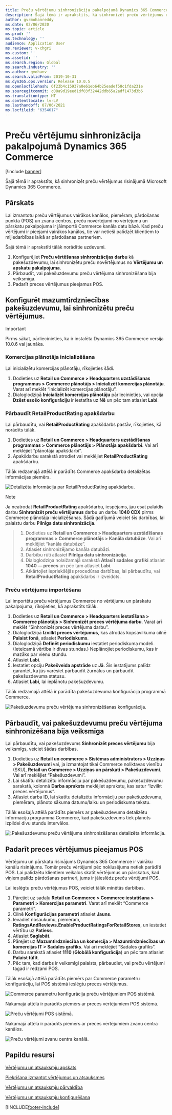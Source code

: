 ```yaml
---
title: Preču vērtējumu sinhronizācija pakalpojumā Dynamics 365 Commerce
description: Šajā tēmā ir aprakstīts, kā sinhronizēt preču vērtējumus risinājumā Microsoft Dynamics 365 Commerce.
author: gvrmohanreddy
ms.date: 02/06/2020
ms.topic: article
ms.prod: ''
ms.technology: ''
audience: Application User
ms.reviewer: v-chgri
ms.custom: ''
ms.assetid: ''
ms.search.region: Global
ms.search.industry: ''
ms.author: gmohanv
ms.search.validFrom: 2019-10-31
ms.dyn365.ops.version: Release 10.0.5
ms.openlocfilehash: 6f23b4c15937a0e61eb64b25eadef58c1fda231e
ms.sourcegitcommit: c08a9d19eed1df03f32442ddb65a2adf1473d3b6
ms.translationtype: HT
ms.contentlocale: lv-LV
ms.lasthandoff: 07/06/2021
ms.locfileid: "6354617"
---
```

# <a name="sync-product-ratings-in-dynamics-365-commerce"></a>Preču vērtējumu sinhronizācija pakalpojumā Dynamics 365 Commerce

[!include [banner](includes/banner.md)]

Šajā tēmā ir aprakstīts, kā sinhronizēt preču vērtējumus risinājumā Microsoft Dynamics 365 Commerce.

## <a name="overview"></a>Pārskats

Lai izmantotu preču vērtējumus vairākos kanālos, piemēram, pārdošanas punktā (POS) un zvanu centros, preču novērtējumi no vērtējumu un pārskatu pakalpojuma ir jāimportē Commerce kanāla datu bāzē. Kad preču vērtējumi ir pieejami vairākos kanālos, tie var netieši palīdzēt klientiem to mijiedarbības laikā ar pārdošanas partneriem.

Šajā tēmā ir aprakstīti tālāk norādītie uzdevumi.

1. Konfigurējiet **Preču vērtēšanas sinhronizācijas darbu** kā pakešuzdevumu, lai sinhronizētu preču novērtējumus no **Vērtējumu un apskatu pakalpojuma**.
1. Pārbaudīt, vai pakešuzdevumu preču vērtējuma sinhronizēšana bija veiksmīga.
1. Padarīt preces vērtējumus pieejamus POS.

## <a name="configure-a-batch-job-to-synchronize-product-ratings"></a>Konfigurēt mazumtirdzniecības pakešuzdevumu, lai sinhronizētu preču vērtējumus.

> [!IMPORTANT]
> Pirms sākat, pārliecinieties, ka ir instalēta Dynamics 365 Commerce versija 10.0.6 vai jaunāka.

### <a name="initialize-the-commerce-scheduler"></a>Komercijas plānotāja inicializēšana

Lai inicializētu komercijas plānotāju, rīkojieties šādi.

1. Dodieties uz **Retail un Commerce \> Headquarters uzstādīšanas programmas \> Commerce plānotājs \> Inicializēt komercijas plānotāju**. Varat arī meklēt “inicializēt komercijas plānotāju”.
1. Dialoglodziņā **Inicializēt komercijas plānotāju** pārliecinieties, vai opcija **Dzēst esošo konfigurāciju** ir iestatīta uz **Nē** un pēc tam atlasiet **Labi**.

### <a name="verify-the-retailproductrating-subjob"></a>Pārbaudīt RetailProductRating apakšdarbu

Lai pārbaudītu, vai **RetailProductRating** apakšdarbs pastāv, rīkojieties, kā norādīts tālāk.

1. Dodieties uz **Retail un Commerce \> Headquarters uzstādīšanas programmas \> Commerce plānotājs \> Plānotāja apakšdarbi**. Vai arī meklējiet “plānotāja apakšdarbi”.
1. Apakšdarbu sarakstā atrodiet vai meklējiet **RetailProductRating** apakšdarbu.

Tālāk redzamajā attēlā ir parādīts Commerce apakšdarba detalizētas informācijas piemērs.

![Detalizēta informācija par RetailProductRating apakšdarbu.](media/rnr-hq-ratings-sub-job.png)

> [!NOTE]
> Ja neatrodat **RetailProductRating** apakšdarbu, iespējams, jau esat palaidis darbu **Sinhronizēt preču vērtējumus** darbu un darbu **1040 CDX** pirms Commerce plānotāja inicializēšanas. Šādā gadījumā veiciet šīs darbības, lai palaistu darbu **Pilnīga datu sinhronizācija**.

> 1. Dodieties uz **Retail un Commerce \> Headquarters uzstādīšanas programmas \> Commerce plānotājs \> Kanāla datubāze**. Vai arī meklējiet “kanāla datubāze”.
> 1. Atlasiet sinhronizējamo kanāla datubāzi.
> 1. Darbību rūtī atlasiet **Pilnīga datu sinhronizācija**.
> 1. Dialoglodziņa nolaižamajā sarakstā **Atlasīt sadales grafiki** atlasiet **1040 — preces** un pēc tam atlasiet **Labi**.
> 1. Atkārtojiet iepriekšējās procedūras darbības, lai pārbaudītu, vai **RetailProductRating** apakšdarbs ir izveidots.

### <a name="import-product-ratings"></a>Preču vērtējumu importēšana

Lai importētu preču vērtējumus Commerce no vērtējumu un pārskatu pakalpojuma, rīkojieties, kā aprakstīts tālāk.

1. Dodieties uz **Retail un Commerce \> Headquarters iestatīšana \> Commerce plānotājs \> Sinhronizēt preces vērtējuma darbu**. Varat arī meklēt “Sinhronizēt preces vērtējuma darbu”.
1. Dialoglodziņā **Izvilkt preces vērtējumus**, kas atrodas kopsavilkuma cilnē **Palaist fonā**, atlasiet **Periodiskums**.
1. Dialoglodziņā **Definēt periodiskumu** iestatiet periodiskuma modeli. (Ieteicamā vērtība ir divas stundas.) Neplānojiet periodiskumu, kas ir mazāks par vienu stundu.
1. Atlasiet **Labi**.
1. Iestatiet opciju **Pakešveida apstrāde** uz **Jā**. Šis iestatījums palīdz garantēt, ka jūs varēsiet pārbaudīt žurnālus un pārbaudīt pakešuzdevuma statusu.
1. Atlasiet **Labi**, lai ieplānotu pakešuzdevumu.

Tālāk redzamajā attēlā ir parādīta pakešuzdevuma konfigurācija programmā Commerce.

![Pakešuzdevumu preču vērtējuma sinhronizēšanas konfigurācija.](media/rnr-hq-batchjob-recurrence.png)

## <a name="verify-that-the-batch-job-for-product-rating-synchronization-was-successful"></a>Pārbaudīt, vai pakešuzdevumu preču vērtējuma sinhronizēšana bija veiksmīga

Lai pārbaudītu, vai pakešuzdevums **Sinhronizēt preces vērtējumu** bija veiksmīgs, veiciet šādas darbības.

1. Dodieties uz **Retail un commerce \> Sistēmas administrators \> Uzziņas \> Pakešuzdevumi** vai, ja izmantojat tikai Commerce noliktavas vienību (SKU), **Retail un Commerce \> Uzziņas un pārskati \> Pakešuzdevumi**. Vai arī meklējiet “Pakešuzdevumi”.
1. Lai skatītu detalizētu informāciju par pakešuzdevumu, pakešuzdevumu sarakstā, kolonnā **Darba apraksts** meklējiet aprakstu, kas satur “Izvilkt preces vērtējumus”.
1. Atlasiet darba ID, lai skatītu detalizētu informāciju par pakešuzdevumu, piemēram, plānoto sākuma datumu/laiku un periodiskuma tekstu.

Tālāk esošajā attēlā parādīts piemērs ar pakešuzdevuma detalizētu informāciju programmā Commerce, kad pakešuzdevums tiek plānots izpildei divu stundu intervālos.

![.Pakešuzdevumu preču vērtējuma sinhronizēšanas detalizēta informācija.](media/rnr-hq-batchjob-status-checking.png)

## <a name="make-product-ratings-available-at-the-pos"></a>Padarīt preces vērtējumus pieejamus POS

Vērtējumu un pārskatu risinājums Dynamics 365 Commerce ir vairāku kanālu risinājums. Tomēr preču vērtējumi pēc noklusējuma netiek parādīti POS. Lai palīdzētu klientiem veikalos skatīt vērtējumus un pārskatus, kad viņiem palīdz pārdošanas partneri, jums ir jāieslēdz preču vērtējumi POS.

Lai ieslēgtu preču vērtējumus POS, veiciet tālāk minētās darbības.

1. Pārejiet uz sadaļu **Retail un Commerce \> Commerce iestatīšana \> Parametri \> Komercijas parametri**. Varat arī meklēt “Commerce parametri”.
1. Cilnē **Konfigurācijas parametri** atlasiet **Jauns**.
1. Ievadiet nosaukumu, piemēram, **RatingsAndReviews.EnableProductRatingsForRetailStores**, un iestatiet vērtību uz **Patiess**.
1. Atlasiet **Saglabāt**.
1. Pārejiet uz **Mazumtirdzniecība un komercija \> Mazumtirdzniecības un komercijas IT \> Sadales grafiks**. Vai arī meklējiet “Sadales grafiks”.
1. Darbu sarakstā atlasiet **1110** (**Globālā konfigurācija**) un pēc tam atlasiet **Palaist tūlīt**.
1. Pēc tam, kad darbs ir veiksmīgi palaists, pārbaudiet, vai preču vērtējumi tagad ir redzami POS.

Tālāk esošajā attēlā parādīts piemērs par Commerce parametru konfigurāciju, lai POS sistēmā ieslēgtu preces vērtējumus.

![Commerce parametru konfigurācija preču vērtējumiem POS sistēmā.](media/rnr-hq-enable-ratings-in-pos.png)

Nākamajā attēlā ir parādīts piemērs ar preces vērtējumiem POS sistēmā.

![Preču vērtējumi POS sistēmā.](media/rnr-pos-catalog-ratings.png)

Nākamajā attēlā ir parādīts piemērs ar preces vērtējumiem zvanu centra kanālos.

![Preču vērtējumi zvanu centra kanālā.](media/rnr-call-center-ratings.png)

## <a name="additional-resources"></a>Papildu resursi

[Vērtējumu un atsauksmju apskats](ratings-reviews-overview.md)

[Piekrišana izmantot vērtējumus un atsauksmes](opt-in-ratings-reviews.md)

[Vērtējumu un atsauksmju pārvaldība](manage-reviews.md)

[Vērtējumu un atsauksmju konfigurēšana](configure-ratings-reviews.md)


[!INCLUDE[footer-include](../includes/footer-banner.md)]
